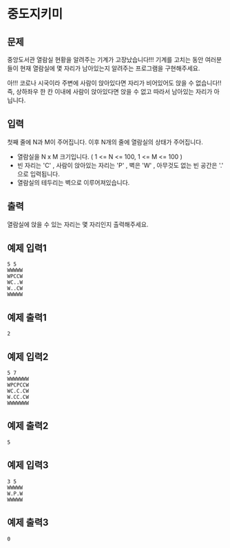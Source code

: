 # 중도지키미

## 문제

중앙도서관 열람실 현황을 알려주는 기계가 고장났습니다!!! 기계를 고치는 동안 여러분들이 현재 열람실에 몇 자리가 남아있는지 알려주는 프로그램을 구현해주세요.

아!!! 코로나 시국이라 주변에 사람이 앉아있다면 자리가 비어있어도 앉을 수 없습니다!! 즉, 상하좌우 한 칸 이내에 사람이 앉아있다면 앉을 수 없고 따라서 남아있는 자리가 아닙니다.

## 입력

첫째 줄에 N과  M이 주어집니다. 이후 N개의 줄에 열람실의 상태가 주어집니다.

- 열람실을 N x M 크기입니다. ( 1 <= N <= 100, 1 <= M <= 100 )
- 빈 자리는  'C' , 사람이 앉아있는 자리는 'P' , 벽은 'W' , 아무것도 없는 빈 공간은 '.' 으로 입력됩니다.
- 열람실의 테두리는 벽으로 이루어져있습니다.

## 출력

열람실에 앉을 수 있는 자리는 몇 자리인지 출력해주세요.

## 예제 입력1

```
5 5
WWWWW
WPCCW
WC..W
W..CW
WWWWW
```

## 예제 출력1

```
2
```

## 예제 입력2

```
5 7
WWWWWWW
WPCPCCW
WC.C.CW
W.CC.CW
WWWWWWW
```

## 예제 출력2

```
5
```

## 예제 입력3

```
3 5
WWWWW
W.P.W
WWWWW
```

## 예제 출력3

```
0
```
